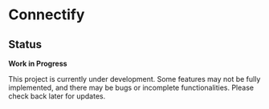 # Connectify

## Status

**Work in Progress**

This project is currently under development. Some features may not be fully implemented, and there may be bugs or incomplete functionalities. Please check back later for updates.

